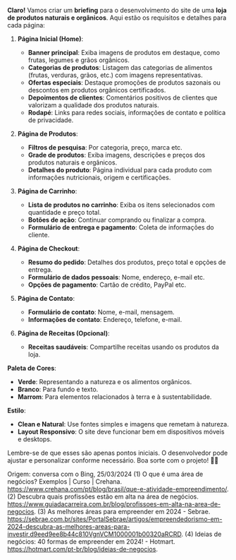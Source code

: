 **Claro!** Vamos criar um **briefing** para o desenvolvimento do site de uma **loja de produtos naturais e orgânicos**. Aqui estão os requisitos e detalhes para cada página:

1. **Página Inicial (Home)**:
    - **Banner principal**: Exiba imagens de produtos em destaque, como frutas, legumes e grãos orgânicos.
    - **Categorias de produtos**: Listagem das categorias de alimentos (frutas, verduras, grãos, etc.) com imagens representativas.
    - **Ofertas especiais**: Destaque promoções de produtos sazonais ou descontos em produtos orgânicos certificados.
    - **Depoimentos de clientes**: Comentários positivos de clientes que valorizam a qualidade dos produtos naturais.
    - **Rodapé**: Links para redes sociais, informações de contato e política de privacidade.

2. **Página de Produtos**:
    - **Filtros de pesquisa**: Por categoria, preço, marca etc.
    - **Grade de produtos**: Exiba imagens, descrições e preços dos produtos naturais e orgânicos.
    - **Detalhes do produto**: Página individual para cada produto com informações nutricionais, origem e certificações.

3. **Página de Carrinho**:
    - **Lista de produtos no carrinho**: Exiba os itens selecionados com quantidade e preço total.
    - **Botões de ação**: Continuar comprando ou finalizar a compra.
    - **Formulário de entrega e pagamento**: Coleta de informações do cliente.

4. **Página de Checkout**:
    - **Resumo do pedido**: Detalhes dos produtos, preço total e opções de entrega.
    - **Formulário de dados pessoais**: Nome, endereço, e-mail etc.
    - **Opções de pagamento**: Cartão de crédito, PayPal etc.

5. **Página de Contato**:
    - **Formulário de contato**: Nome, e-mail, mensagem.
    - **Informações de contato**: Endereço, telefone, e-mail.

6. **Página de Receitas (Opcional)**:
    - **Receitas saudáveis**: Compartilhe receitas usando os produtos da loja.

**Paleta de Cores**:
- **Verde**: Representando a natureza e os alimentos orgânicos.
- **Branco**: Para fundo e texto.
- **Marrom**: Para elementos relacionados à terra e à sustentabilidade.

**Estilo**:
- **Clean e Natural**: Use fontes simples e imagens que remetam à natureza.
- **Layout Responsivo**: O site deve funcionar bem em dispositivos móveis e desktops.

Lembre-se de que esses são apenas pontos iniciais. O desenvolvedor pode ajustar e personalizar conforme necessário. Boa sorte com o projeto! 🌿🍎

Origem: conversa com o Bing, 25/03/2024
(1) O que é uma área de negócios? Exemplos | Curso | Crehana. https://www.crehana.com/pt/blog/brasil/que-e-atividade-empreendimento/.
(2) Descubra quais profissões estão em alta na área de negócios. https://www.guiadacarreira.com.br/blog/profissoes-em-alta-na-area-de-negocios.
(3) As melhores áreas para empreender em 2024 - Sebrae. https://sebrae.com.br/sites/PortalSebrae/artigos/empreendedorismo-em-2024-descubra-as-melhores-areas-para-investir,d9eed9ee8b44c810VgnVCM1000001b00320aRCRD.
(4) Ideias de negócios: 40 formas de empreender em 2024! - Hotmart. https://hotmart.com/pt-br/blog/ideias-de-negocios.